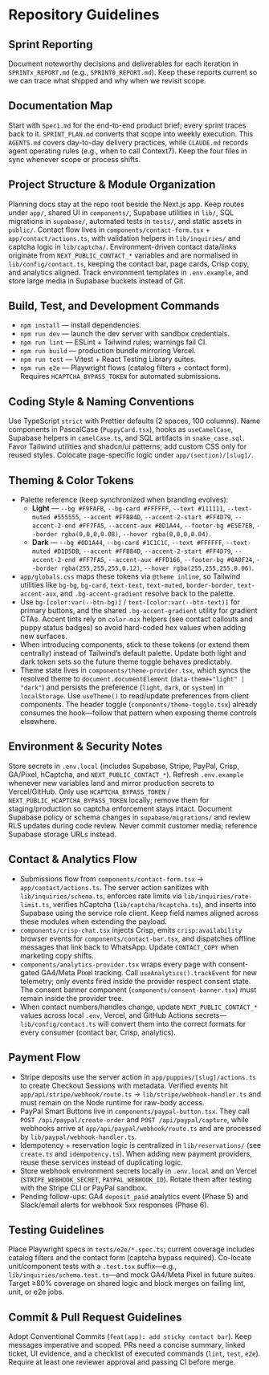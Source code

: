 # Repository Guidelines

## Sprint Reporting
Document noteworthy decisions and deliverables for each iteration in `SPRINTx_REPORT.md` (e.g., `SPRINT0_REPORT.md`). Keep these reports current so we can trace what shipped and why when we revisit scope.

## Documentation Map
Start with `Spec1.md` for the end-to-end product brief; every sprint traces back to it. `SPRINT_PLAN.md` converts that scope into weekly execution. This `AGENTS.md` covers day-to-day delivery practices, while `CLAUDE.md` records agent operating rules (e.g., when to call Context7). Keep the four files in sync whenever scope or process shifts.

## Project Structure & Module Organization
Planning docs stay at the repo root beside the Next.js app. Keep routes under `app/`, shared UI in `components/`, Supabase utilities in `lib/`, SQL migrations in `supabase/`, automated tests in `tests/`, and static assets in `public/`. Contact flow lives in `components/contact-form.tsx` + `app/contact/actions.ts`, with validation helpers in `lib/inquiries/` and captcha logic in `lib/captcha/`. Environment-driven contact data/links originate from `NEXT_PUBLIC_CONTACT_*` variables and are normalised in `lib/config/contact.ts`, keeping the contact bar, page cards, Crisp copy, and analytics aligned. Track environment templates in `.env.example`, and store large media in Supabase buckets instead of Git.

## Build, Test, and Development Commands
- `npm install` — install dependencies.
- `npm run dev` — launch the dev server with sandbox credentials.
- `npm run lint` — ESLint + Tailwind rules; warnings fail CI.
- `npm run build` — production bundle mirroring Vercel.
- `npm run test` — Vitest + React Testing Library suites.
- `npm run e2e` — Playwright flows (catalog filters + contact form). Requires `HCAPTCHA_BYPASS_TOKEN` for automated submissions.

## Coding Style & Naming Conventions
Use TypeScript `strict` with Prettier defaults (2 spaces, 100 columns). Name components in PascalCase (`PuppyCard.tsx`), hooks as `useCamelCase`, Supabase helpers in `camelCase.ts`, and SQL artifacts in `snake_case.sql`. Favor Tailwind utilities and shadcn/ui patterns; add custom CSS only for reused styles. Colocate page-specific logic under `app/(section)/[slug]/`.

## Theming & Color Tokens
- Palette reference (keep synchronized when branding evolves):
  - **Light** — `--bg #F9FAFB`, `--bg-card #FFFFFF`, `--text #111111`, `--text-muted #555555`, `--accent #FFB84D`, `--accent-2-start #FF4D79`, `--accent-2-end #FF7FA5`, `--accent-aux #0D1A44`, `--footer-bg #E5E7EB`, `--border rgba(0,0,0,0.08)`, `--hover rgba(0,0,0,0.04)`.
  - **Dark** — `--bg #0D1A44`, `--bg-card #1C1C1C`, `--text #FFFFFF`, `--text-muted #D1D5DB`, `--accent #FFB84D`, `--accent-2-start #FF4D79`, `--accent-2-end #FF7FA5`, `--accent-aux #FFD166`, `--footer-bg #0A0F24`, `--border rgba(255,255,255,0.12)`, `--hover rgba(255,255,255,0.06)`.
- `app/globals.css` maps these tokens via `@theme inline`, so Tailwind utilities like `bg-bg`, `bg-card`, `text-text`, `text-muted`, `border-border`, `text-accent-aux`, and `.bg-accent-gradient` resolve back to the palette.
- Use `bg-[color:var(--btn-bg)]` / `text-[color:var(--btn-text)]` for primary buttons, and the shared `.bg-accent-gradient` utility for gradient CTAs. Accent tints rely on `color-mix` helpers (see contact callouts and puppy status badges) so avoid hard-coded hex values when adding new surfaces.
- When introducing components, stick to these tokens (or extend them centrally) instead of Tailwind’s default palette. Update both light and dark token sets so the future theme toggle behaves predictably.
- Theme state lives in `components/theme-provider.tsx`, which syncs the resolved theme to `document.documentElement` (`data-theme="light" | "dark"`) and persists the preference (`light`, `dark`, or `system`) in `localStorage`. Use `useTheme()` to read/update preferences from client components. The header toggle (`components/theme-toggle.tsx`) already consumes the hook—follow that pattern when exposing theme controls elsewhere.

## Environment & Security Notes
Store secrets in `.env.local` (includes Supabase, Stripe, PayPal, Crisp, GA/Pixel, hCaptcha, and `NEXT_PUBLIC_CONTACT_*`). Refresh `.env.example` whenever new variables land and mirror production secrets to Vercel/GitHub. Only use `HCAPTCHA_BYPASS_TOKEN` / `NEXT_PUBLIC_HCAPTCHA_BYPASS_TOKEN` locally; remove them for staging/production so captcha enforcement stays intact. Document Supabase policy or schema changes in `supabase/migrations/` and review RLS updates during code review. Never commit customer media; reference Supabase storage URLs instead.

## Contact & Analytics Flow
- Submissions flow from `components/contact-form.tsx` → `app/contact/actions.ts`. The server action sanitizes with `lib/inquiries/schema.ts`, enforces rate limits via `lib/inquiries/rate-limit.ts`, verifies hCaptcha (`lib/captcha/hcaptcha.ts`), and inserts into Supabase using the service role client. Keep field names aligned across these modules when extending the payload.
- `components/crisp-chat.tsx` injects Crisp, emits `crisp:availability` browser events for `components/contact-bar.tsx`, and dispatches offline messages that link back to WhatsApp. Update `CONTACT_COPY` when marketing copy shifts.
- `components/analytics-provider.tsx` wraps every page with consent-gated GA4/Meta Pixel tracking. Call `useAnalytics().trackEvent` for new telemetry; only events fired inside the provider respect consent state. The consent banner component (`components/consent-banner.tsx`) must remain inside the provider tree.
- When contact numbers/handles change, update `NEXT_PUBLIC_CONTACT_*` values across local `.env`, Vercel, and GitHub Actions secrets—`lib/config/contact.ts` will convert them into the correct formats for every consumer (contact bar, Crisp, analytics).

## Payment Flow
- Stripe deposits use the server action in `app/puppies/[slug]/actions.ts` to create Checkout Sessions with metadata. Verified events hit `app/api/stripe/webhook/route.ts` → `lib/stripe/webhook-handler.ts` and must remain on the Node runtime for raw-body access.
- PayPal Smart Buttons live in `components/paypal-button.tsx`. They call `POST /api/paypal/create-order` and `POST /api/paypal/capture`, while webhooks arrive at `app/api/paypal/webhook/route.ts` and are processed by `lib/paypal/webhook-handler.ts`.
- Idempotency + reservation logic is centralized in `lib/reservations/` (see `create.ts` and `idempotency.ts`). When adding new payment providers, reuse these services instead of duplicating logic.
- Store webhook environment secrets locally in `.env.local` and on Vercel (`STRIPE_WEBHOOK_SECRET`, `PAYPAL_WEBHOOK_ID`). Rotate them after testing with the Stripe CLI or PayPal sandbox.
- Pending follow-ups: GA4 `deposit_paid` analytics event (Phase 5) and Slack/email alerts for webhook 5xx responses (Phase 6).

## Testing Guidelines
Place Playwright specs in `tests/e2e/*.spec.ts`; current coverage includes catalog filters and the contact form (captcha bypass required). Co-locate unit/component tests with a `.test.tsx` suffix—e.g., `lib/inquiries/schema.test.ts`—and mock GA4/Meta Pixel in future suites. Target ≥80% coverage on shared logic and block merges on failing lint, unit, or e2e jobs.

## Commit & Pull Request Guidelines
Adopt Conventional Commits (`feat(app): add sticky contact bar`). Keep messages imperative and scoped. PRs need a concise summary, linked ticket, UI evidence, and a checklist of executed commands (`lint`, `test`, `e2e`). Require at least one reviewer approval and passing CI before merge.
